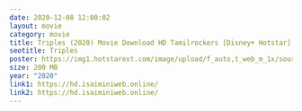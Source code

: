 ```yaml
---
date: 2020-12-08 12:00:02
layout: movie
category: movie
title: Triples (2020) Movie Download HD Tamilrockers [Disney+ Hotstar] 200 MB
seotitle: Triples
poster: https://img1.hotstarext.com/image/upload/f_auto,t_web_m_1x/sources/r1/cms/prod/3108/843108-h
size: 200 MB
year: "2020"
link1: https://hd.isaiminiweb.online/
link2: https://hd.isaiminiweb.online/
---
```

